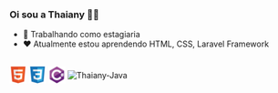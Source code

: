 ### Oi sou a Thaiany 👩‍💻


- 🧡 Trabalhando como estagiaria  
- ❤️ Atualmente estou aprendendo HTML, CSS, Laravel Framework 

<div style="display: inline_block"><br>
  <img align="center" alt="Thaiany-HTML" height="30" src="https://raw.githubusercontent.com/devicons/devicon/master/icons/html5/html5-original.svg">
  <img align="center" alt="Thaiany-CSS" height="30" src="https://raw.githubusercontent.com/devicons/devicon/master/icons/css3/css3-original.svg">
  <img align="center" alt="Thaiany-Csharp" height="30" src="https://raw.githubusercontent.com/devicons/devicon/master/icons/csharp/csharp-original.svg">
  <img align="center" alt="Thaiany-Java" height="30"   src="https://cdn.jsdelivr.net/gh/devicons/devicon/icons/java/java-original.svg"/>


 </div>
 

